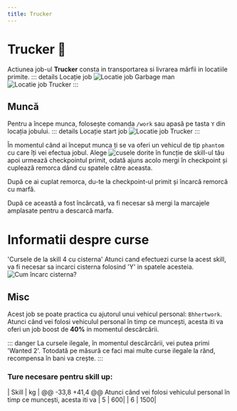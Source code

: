 ```yaml
---
title: Trucker
---
```



# Trucker 🚚 
Actiunea job-ul **Trucker** consta in transportarea si livrarea mărfii in locatiile primite.
::: details Locație job
![Locatie job Garbage man](https://i.imgur.com/3UCMpRo.png "Locație job Trucker")
![Locatie job Trucker](https://i.imgur.com/3UCMpRo.png "Locație job Trucker")
:::
## Muncă
Pentru a începe munca, folosește comanda `/work` sau apasă pe tasta `Y` din locația jobului.
::: details Locație start job
![Locatie job Trucker](https://i.imgur.com/onGNa3T.png "Locație job Trucker")
:::

În momentul când ai început munca ți se va oferi un vehicul de tip `phantom` cu care îți vei efectua jobul. Alege ![cusele](/imgur.com/0fb646b0-0598-4070-a3ff-dd0379c725a3 "cursele") dorite în funcție de skill-ul tău apoi urmează checkpointul primit, odată ajuns acolo mergi în checkpoint și cuplează remorca dând cu spatele către aceasta.

După ce ai cuplat remorca, du-te la checkpoint-ul primit și încarcă remorcă cu marfă.

După ce această a fost încărcată, va fi necesar să mergi la marcajele amplasate pentru a descarcă marfa.
# Informatii despre curse
'Cursele de la skill 4 cu cisterna'
Atunci cand efectuezi curse la acest skill, va fi necesar sa incarci cisterna folosind 'Y' in spatele acesteia.
![Cum încarc cisterna?](https://imgflip.com/gif/8e5aq5 "Cum încarc cisterna?")

## Misc
Acest job se poate practica cu ajutorul unui vehicul personal: `Bhhertwork`.
Atunci când vei folosi vehiculul personal în timp ce muncești, acesta iti va oferi un job boost de **40%** in momentul descărcării.


::: danger
La cursele ilegale, în momentul descărcării, vei putea primi 'Wanted 2'. 
Totodată pe măsură ce faci mai multe curse ilegale la rând, recompensa în bani va crește.
:::

### Ture necesare pentru skill up:

| Skill         |  kg   |
@@ -33,8 +41,4 @@ Atunci când vei folosi vehiculul personal în timp ce muncești, acesta iti va
| 5             | 600|
| 6             | 1500|
